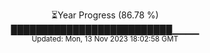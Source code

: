 <p align="center">
⏳Year Progress (86.78 %) <br>
██████████████████████████▁▁▁▁ <br>
<sub>Updated: Mon, 13 Nov 2023 18:02:58 GMT</sub>
</p>

